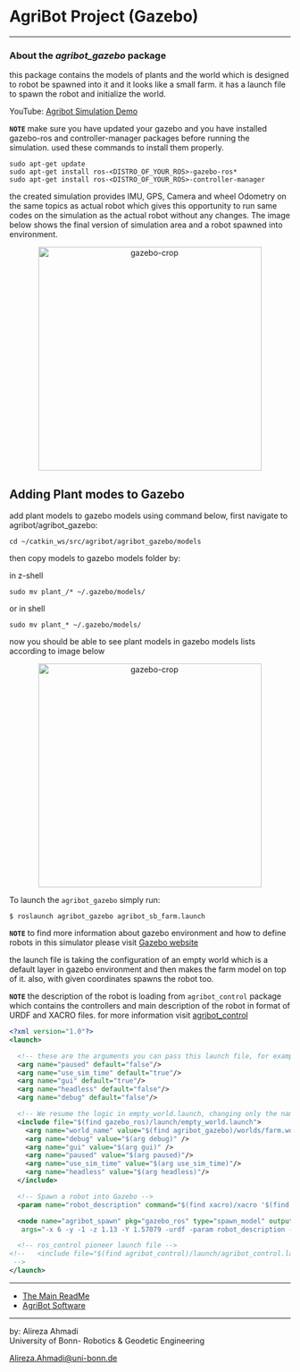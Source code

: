 # AgriBot Project (Gazebo)

---

### About the *agribot_gazebo* package

this package contains the models of plants and the world which is designed to robot be spawned into it and it looks like a small farm. it has a launch file to spawn the robot and initialize the world. 

YouTube: [Agribot Simulation Demo](https://youtu.be/aYkh9gSbTDI)

**`NOTE`** make sure you have updated your gazebo and you have installed gazebo-ros and controller-manager packages before running the simulation. used these commands to install them properly.

```
sudo apt-get update
sudo apt-get install ros-<DISTRO_OF_YOUR_ROS>-gazebo-ros*
sudo apt-get install ros-<DISTRO_OF_YOUR_ROS>-controller-manager
```
the created simulation provides IMU, GPS, Camera and wheel Odometry on the same topics as actual robot which gives this opportunity to run same codes on the simulation as the actual robot without any changes.
The image below shows the final version of simulation area and a robot spawned into environment.



<div align="center"><img src="/doc/images/gazebo-crop.png" alt="gazebo-crop" width="400" title="gazebo-crop"/></div>

## Adding Plant modes to Gazebo

add plant models to gazebo models using command below, first navigate to agribot/agribot_gazebo: 

```
cd ~/catkin_ws/src/agribot/agribot_gazebo/models
```

then copy models to gazebo models folder by:

in z-shell
```
sudo mv plant_/* ~/.gazebo/models/
```
or in  shell
```
sudo mv plant_* ~/.gazebo/models/
```
now you should be able to see plant models in gazebo models lists according to image below


<div align="center"><img src="/doc/images/gazebo-crop_model.png" alt="gazebo-crop" width="400" title="gazebo-crop"/></div>


To launch the `agribot_gazebo` simply run: 
```
$ roslaunch agribot_gazebo agribot_sb_farm.launch
```

**`NOTE`** to find more information about gazebo environment and how to define robots in this simulator please visit [Gazebo website](http://gazebosim.org/tutorials/?tut=ros_urdf) 

the launch file is taking the configuration of an empty world which is a default layer in gazebo environment and then makes the farm model on top of it. also, with given coordinates spawns the robot too. 

**`NOTE`** the description of the robot is loading from `agribot_control` package which contains the controllers and main description of the robot in format of URDF and XACRO files. for more information visit [agribot_control](https://github.com/PRBonn/agribot/blob/master/doc/api/agribot_control.md)


```xml
<?xml version="1.0"?>
<launch>

  <!-- these are the arguments you can pass this launch file, for example paused:=true -->
  <arg name="paused" default="false"/>
  <arg name="use_sim_time" default="true"/>
  <arg name="gui" default="true"/>
  <arg name="headless" default="false"/>
  <arg name="debug" default="false"/>

  <!-- We resume the logic in empty_world.launch, changing only the name of the world to be launched -->
  <include file="$(find gazebo_ros)/launch/empty_world.launch">
    <arg name="world_name" value="$(find agribot_gazebo)/worlds/farm.world"/>
    <arg name="debug" value="$(arg debug)" />
    <arg name="gui" value="$(arg gui)" />
    <arg name="paused" value="$(arg paused)"/>
    <arg name="use_sim_time" value="$(arg use_sim_time)"/>
    <arg name="headless" value="$(arg headless)"/>
  </include>

  <!-- Spawn a robot into Gazebo -->
  <param name="robot_description" command="$(find xacro)/xacro '$(find agribot_control)/urdf/agribot.xacro'"/>

  <node name="agribot_spawn" pkg="gazebo_ros" type="spawn_model" output="screen" respawn="false"
   args="-x 6 -y -1 -z 1.13 -Y 1.57079 -urdf -param robot_description -model agribot" />

  <!-- ros_control pioneer launch file -->
<!--   <include file="$(find agribot_control)/launch/agribot_control.launch" />
 -->
</launch>

```

--- 
* [The Main ReadMe](https://github.com/PRBonn/agribot/blob/master/README.md)
* [AgriBot Software](https://github.com/PRBonn/agribot/blob/master/doc/api.md) 

--- 
 by: Alireza Ahmadi                                     
 University of Bonn- Robotics & Geodetic Engineering
 
 Alireza.Ahmadi@uni-bonn.de                             
 []()








